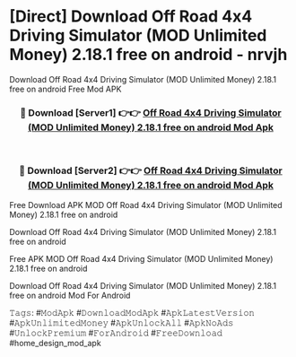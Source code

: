 # [Direct] Download Off Road 4x4 Driving Simulator (MOD Unlimited Money) 2.18.1 free on android - nrvjh
Download Off Road 4x4 Driving Simulator (MOD Unlimited Money) 2.18.1 free on android Free Mod APK

<div align="center">
<h3>🔴 Download [Server1] 👉👉 <a href="https://apk-comot.site?title=Off_Road_4x4_Driving_Simulator_(MOD_Unlimited_Money)_2.18.1_free_on_android">Off Road 4x4 Driving Simulator (MOD Unlimited Money) 2.18.1 free on android Mod Apk</a></h3><br>

<h3>🔴 Download [Server2] 👉👉 <a href="https://apk-comot.site?title=Off_Road_4x4_Driving_Simulator_(MOD_Unlimited_Money)_2.18.1_free_on_android">Off Road 4x4 Driving Simulator (MOD Unlimited Money) 2.18.1 free on android Mod Apk</a></h3>
</div>


Free Download APK MOD Off Road 4x4 Driving Simulator (MOD Unlimited Money) 2.18.1 free on android

Download Off Road 4x4 Driving Simulator (MOD Unlimited Money) 2.18.1 free on android 

Free APK MOD Off Road 4x4 Driving Simulator (MOD Unlimited Money) 2.18.1 free on android 

Download Off Road 4x4 Driving Simulator (MOD Unlimited Money) 2.18.1 free on android Mod For Android

𝚃𝚊𝚐𝚜: #𝙼𝚘𝚍𝙰𝚙𝚔 #𝙳𝚘𝚠𝚗𝚕𝚘𝚊𝚍𝙼𝚘𝚍𝙰𝚙𝚔 #𝙰𝚙𝚔𝙻𝚊𝚝𝚎𝚜𝚝𝚅𝚎𝚛𝚜𝚒𝚘𝚗 #𝙰𝚙𝚔𝚄𝚗𝚕𝚒𝚖𝚒𝚝𝚎𝚍𝙼𝚘𝚗𝚎𝚢 #𝙰𝚙𝚔𝚄𝚗𝚕𝚘𝚌𝚔𝙰𝚕𝚕 #𝙰𝚙𝚔𝙽𝚘𝙰𝚍𝚜 #𝚄𝚗𝚕𝚘𝚌𝚔𝙿𝚛𝚎𝚖𝚒𝚞𝚖 #𝙵𝚘𝚛𝙰𝚗𝚍𝚛𝚘𝚒𝚍 #𝙵𝚛𝚎𝚎𝙳𝚘𝚠𝚗𝚕𝚘𝚊𝚍 #home_design_mod_apk